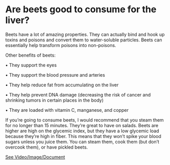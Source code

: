 # Are beets good to consume for the liver?

Beets have a lot of amazing properties. They can actually bind and hook up toxins and poisons and convert them to water-soluble particles. Beets can essentially help transform poisons into non-poisons. 

Other benefits of beets:

• They support the eyes 

• They support the blood pressure and arteries

• They help reduce fat from accumulating on the liver 

• They help prevent DNA damage (decreasing the risk of cancer and shrinking tumors in certain places in the body) 

• They are loaded with vitamin C, manganese, and copper  

If you’re going to consume beets, I would recommend that you steam them for no longer than 15 minutes. They’re great to have on salads. Beets are higher are high on the glycemic index, but they have a low glycemic load because they’re high in fiber. This means that they won’t spike your blood sugars unless you juice them. You can steam them, cook them (but don’t overcook them), or have pickled beets. 

 [See Video/Image/Document](https://hls-player.drberg.com/asset?path=migrated-assets/use-beets-to-detox-your-liver)